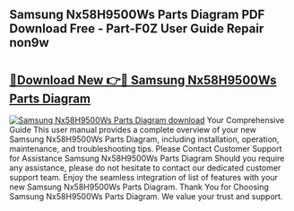 ## Samsung Nx58H9500Ws Parts Diagram PDF Download Free - Part-F0Z User Guide Repair non9w

# <h2><a href="http://dfkjbn4.blite.top/?on=Samsung+Nx58H9500Ws+Parts+Diagram">🔗Download New 👉🔴 Samsung Nx58H9500Ws Parts Diagram</a></h2>

[![Samsung Nx58H9500Ws Parts Diagram download](https://i.imgur.com/lujVjoI.png)](http://dfkjbn4.blite.top/?on=Samsung+Nx58H9500Ws+Parts+Diagram)
Your Comprehensive Guide This user manual provides a complete overview of your new Samsung Nx58H9500Ws Parts Diagram, including installation, operation, maintenance, and troubleshooting tips. Please Contact Customer Support for Assistance Samsung Nx58H9500Ws Parts Diagram Should you require any assistance, please do not hesitate to contact our dedicated customer support team. Enjoy the seamless integration of list of features with your new Samsung Nx58H9500Ws Parts Diagram. Thank You for Choosing Samsung Nx58H9500Ws Parts Diagram. We value your trust and support.
